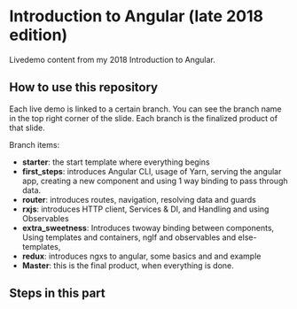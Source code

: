 # Introduction to Angular (late 2018 edition)

Livedemo content from my 2018 Introduction to Angular.

## How to use this repository

Each live demo is linked to a certain branch. You can see the branch name in the top right corner of the slide. Each branch is the finalized product of that slide.

Branch items:

- **starter**: the start template where everything begins
- **first_steps**: introduces Angular CLI, usage of Yarn, serving the angular app, creating a new component and using 1 way binding to pass through data.
- **router**: introduces routes, navigation, resolving data and guards
- **rxjs**: introduces HTTP client, Services & DI, and Handling and using Observables
- **extra_sweetness**: Introduces twoway binding between components, Using templates and containers, ngIf and observables and else-templates,
- **redux**: introduces ngxs to angular, some basics and and example
- **Master**: this is the final product, when everything is done.

## Steps in this part
